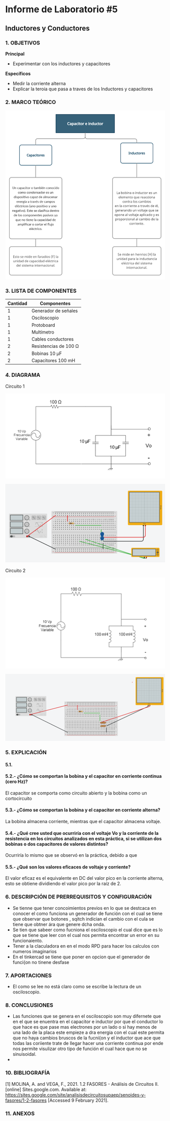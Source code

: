 # Informe de Laboratorio #5
## Inductores y Conductores

### 1.	OBJETIVOS

**Principal**

 - Experimentar con los inductores y capacitores
 
**Específicos**

- Medir la corriente alterna
- Explicar la teroia que pasa a traves de los Inductores y capacitores

### 2.	MARCO TEÓRICO 

![](https://github.com/SanchezMaiAndresSebastian/Laboratorio-5/blob/main/Fotos/1.png) 

### 3.	LISTA DE COMPONENTES

| Cantidad | Componentes | 
| -------- | ----------- | 
| 1 | Generador de señales | 
| 1 | Osciloscopio |
| 1 | Protoboard |
| 1 | Multímetro |
| 1 | Cables conductores |
| 2 | Resistencias de 100 Ω |
| 2 | Bobinas 10 µF |
| 2 | Capacitores 100 mH |
 
### 4. DIAGRAMA

Circuito 1

![](https://github.com/SanchezMaiAndresSebastian/Laboratorio-5/blob/main/Fotos/2.png) 

![](https://github.com/SanchezMaiAndresSebastian/Laboratorio-5/blob/main/Fotos/3.png) 

Circuito 2

![](https://github.com/SanchezMaiAndresSebastian/Laboratorio-5/blob/main/Fotos/4.png) 

![](https://github.com/SanchezMaiAndresSebastian/Laboratorio-5/blob/main/Fotos/5.png) 

### 5.	EXPLICACIÓN

#### 5.1.

#### 5.2.- ¿Cómo se comportan la bobina y el capacitor en corriente continua (cero Hz)?

El capacitor se comporta como circuito abierto y la bobina como un cortocircuito

#### 5.3.- ¿Cómo se comportan la bobina y el capacitor en corriente alterna?

La bobina almacena corriente, mientras que el capacitor almacena voltaje.

#### 5.4.- ¿Qué cree usted que ocurriría con el voltaje Vo y la corriente de la resistencia en los circuitos analizados en esta práctica, si se utilizan dos bobinas o dos capacitores de valores distintos?

Ocurriría lo mismo que se observó en la práctica, debido  a que 

#### 5.5.- ¿Qué son los valores eficaces de voltaje y corriente?

El valor eficaz es el equivalente en DC del valor pico en la corriente alterna, esto se obtiene dividiendo el valor pico por la raíz de 2.




### 6.	 DESCRIPCIÓN DE PRERREQUISITOS Y CONFIGURACIÓN

 - Se tienne que tener concoimientos previos en lo que se destcaca en conocer el como funciona un generador de función con el cual se tiene que observar que botones , sqitch indician el cambio con el cula se tiene que obtner ára que genere dcha onda.
 - Se tien que sabeer como fucniona el osciloscopio el cual dice que es lo que se tiene que leer con el cual nos permita encontrar un error en su funcionaiento.
 - Tener a la claculadora en en el modo RPD para hacer los calculos con numeros imaginarios
 - En el tinkercad se tiene que poner en opcion que el generador de funci{on no tinene desfase

 
### 7.	APORTACIONES

 - El como se lee no está claro como se escribe la lectura de un osciloscopio.
 
 
### 8.	CONCLUSIONES
 - Las funciones que se genera en el osciloscopio son muy difernete que en el que se enuentra en el capacitor e inductor por que el conductor lo que hace es que pase mas electrones por un lado o si hay menos de una lado de la placa este empieze a dra energia con el cual este permita que no haya cambios bruscos de la fucni{on   y el inductor que ace que todas las coriiente trate de llegar hacer una corriente continua por ende nos permite visulizar otro tipo de función el cual hace que no se sinuisoidal.
 - 


### 10.	BIBLIOGRAFÍA

[1] MOLINA, A. and VEGA, F., 2021. 1.2 FASORES - Análisis de Circuitos II. [online] Sites.google.com. Available at: <https://sites.google.com/site/analisisdecircuitosupaep/senoides-y-fasores/1-2-fasores> [Accessed 9 February 2021].


### 11.	 ANEXOS

